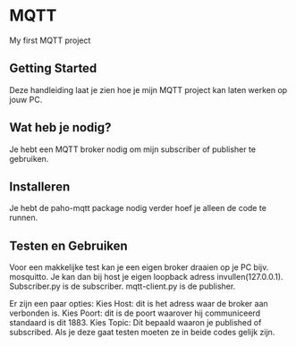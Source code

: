 # MQTT
My first MQTT project

## Getting Started
Deze handleiding laat je zien hoe je mijn MQTT project kan laten werken op jouw PC.

## Wat heb je nodig?
Je hebt een MQTT broker nodig om mijn subscriber of publisher te gebruiken.

## Installeren
Je hebt de paho-mqtt package nodig verder hoef je alleen de code te runnen.

## Testen en Gebruiken
Voor een makkelijke test kan je een eigen broker draaien op je PC bijv. mosquitto. 
Je kan dan bij host je eigen loopback adress invullen(127.0.0.1).
Subscriber.py is de subscriber.
mqtt-client.py is de publisher.

Er zijn een paar opties:
Kies Host: dit is het adress waar de broker aan verbonden is.
Kies Poort: dit is de poort waarover hij communiceerd standaard is dit 1883.
Kies Topic: Dit bepaald waaron je published of subscribed. Als je deze gaat testen moeten ze in beide codes gelijk zijn.


